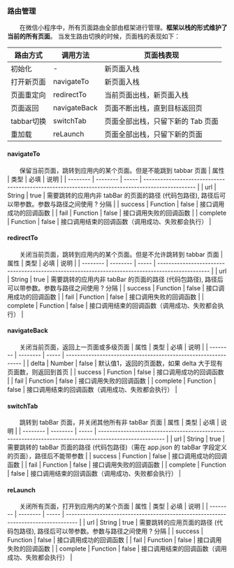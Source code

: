 ### 路由管理
&emsp;&emsp;在微信小程序中，所有页面路由全部由框架进行管理。**框架以栈的形式维护了当前的所有页面**。 当发生路由切换的时候，页面栈的表现如下：

| 路由方式   | 调用方法     | 页面栈表现                        |
| ---------- | ------------ | --------------------------------- |
| 初始化     | -            | 新页面入栈                        |
| 打开新页面 | navigateTo   | 新页面入栈                        |
| 页面重定向 | redirectTo   | 当前页面出栈，新页面入栈          |
| 页面返回   | navigateBack | 页面不断出栈，直到目标返回页      |
| tabbar切换 | switchTab    | 页面全部出栈，只留下新的 Tab 页面 |
| 重加载     | reLaunch     | 页面全部出栈，只留下新的页面      |

#### navigateTo
&emsp;&emsp;保留当前页面，跳转到应用内的某个页面。但是不能跳到 tabbar 页面
| 属性     | 类型     | 必填  | 说明                                                                                             |
| -------- | -------- | ----- | ------------------------------------------------------------------------------------------------ |
| url      | String   | true  | 需要跳转的应用内非 tabBar 的页面的路径 (代码包路径), 路径后可以带参数。参数与路径之间使用 ? 分隔 |
| success  | Function | false | 接口调用成功的回调函数                                                                           |
| fail     | Function | false | 接口调用失败的回调函数                                                                           |
| complete | Function | false | 接口调用结束的回调函数（调用成功、失败都会执行）                                                 |

#### redirectTo
&emsp;&emsp;关闭当前页面，跳转到应用内的某个页面。但是不允许跳转到 tabbar 页面
| 属性     | 类型     | 必填  | 说明                                                                                             |
| -------- | -------- | ----- | ------------------------------------------------------------------------------------------------ |
| url      | String   | true  | 需要跳转的应用内非 tabBar 的页面的路径 (代码包路径), 路径后可以带参数。参数与路径之间使用 ? 分隔 |
| success  | Function | false | 接口调用成功的回调函数                                                                           |
| fail     | Function | false | 接口调用失败的回调函数                                                                           |
| complete | Function | false | 接口调用结束的回调函数（调用成功、失败都会执行）                                                 |

#### navigateBack
&emsp;&emsp;关闭当前页面，返回上一页面或多级页面
| 属性     | 类型     | 必填  | 说明                                                           |
| -------- | -------- | ----- | -------------------------------------------------------------- |
| delta    | Number   | false | 默认值1，返回的页面数，如果 delta 大于现有页面数，则返回到首页 |
| success  | Function | false | 接口调用成功的回调函数                                         |
| fail     | Function | false | 接口调用失败的回调函数                                         |
| complete | Function | false | 接口调用结束的回调函数（调用成功、失败都会执行）               |

#### switchTab
&emsp;&emsp;跳转到 tabBar 页面，并关闭其他所有非 tabBar 页面
| 属性     | 类型     | 必填  | 说明                                                                                                  |
| -------- | -------- | ----- | ----------------------------------------------------------------------------------------------------- |
| url      | String   | true  | 需要跳转的 tabBar 页面的路径 (代码包路径)（需在 app.json 的 tabBar 字段定义的页面），路径后不能带参数 |
| success  | Function | false | 接口调用成功的回调函数                                                                                |
| fail     | Function | false | 接口调用失败的回调函数                                                                                |
| complete | Function | false | 接口调用结束的回调函数（调用成功、失败都会执行）                                                      |

#### reLaunch
&emsp;&emsp;关闭所有页面，打开到应用内的某个页面
| 属性     | 类型     | 必填  | 说明                                                                               |
| -------- | -------- | ----- | ---------------------------------------------------------------------------------- |
| url      | String   | true  | 需要跳转的应用页面的路径 (代码包路径), 路径后可以带参数。参数与路径之间使用 ? 分隔 |
| success  | Function | false | 接口调用成功的回调函数                                                             |
| fail     | Function | false | 接口调用失败的回调函数                                                             |
| complete | Function | false | 接口调用结束的回调函数（调用成功、失败都会执行）                                   |


